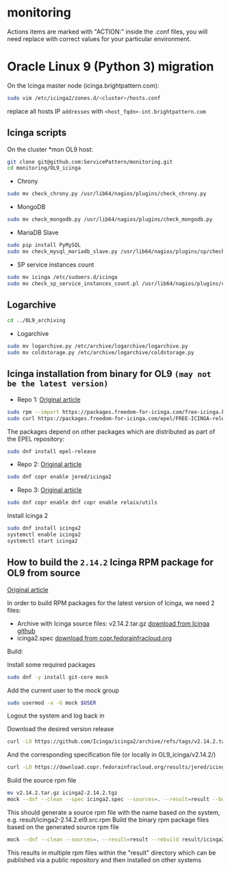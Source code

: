 # monitoring

Actions items are marked with "ACTION:" inside the .conf files, you will need replace with correct values for your particular environment.

# Oracle Linux 9 (Python 3) migration

On the Icinga master node (icinga.brightpattern.com):
```sh
sudo vim /etc/icinga2/zones.d/<cluster>/hosts.conf
```
replace all hosts IP `addresses` with `<host_fqdn>-int.brightpattern.com`

## Icinga scripts

On the cluster *mon OL9  host:
```sh
git clone git@github.com:ServicePattern/monitoring.git
cd monitoring/OL9_icinga
```

- Chrony
```sh
sudo mv check_chrony.py /usr/lib64/nagios/plugins/check_chrony.py
```
- MongoDB
```sh
sudo mv check_mongodb.py /usr/lib64/nagios/plugins/check_mongodb.py
```
- MariaDB Slave
```sh
sudo pip install PyMySQL
sudo mv check_mysql_mariadb_slave.py /usr/lib64/nagios/plugins/sp/check_mysql_mariadb_slave.py
```
- SP service instances count
```sh
sudo mv icinga /etc/sudoers.d/icinga
sudo mv check_sp_service_instances_count.pl /usr/lib64/nagios/plugins/check_sp_service_instances_count.pl
```

## Logarchive
```sh
cd ../OL9_archiving
```

- Logarchive
```sh
sudo mv logarchive.py /etc/archive/logarchive/logarchive.py
sudo mv coldstorage.py /etc/archive/logarchive/coldstorage.py
```

## Icinga installation from binary for OL9 `(may not be the latest version)`
- Repo 1: [Original article](https://freedom-for-icinga.com/#install)

```sh
sudo rpm --import https://packages.freedom-for-icinga.com/free-icinga.key
sudo curl https://packages.freedom-for-icinga.com/epel/FREE-ICINGA-release.repo -o /etc/yum.repos.d/FREE-ICINGA-release.repo
```
The packages depend on other packages which are distributed as part of the EPEL repository:
```sh
sudo dnf install epel-release
```
- Repo 2: [Original article](https://copr.fedorainfracloud.org/coprs/jered/icinga2/)
```sh
sudo dnf copr enable jered/icinga2
```
- Repo 3: [Original article](https://copr.fedorainfracloud.org/coprs/relaix/utils/)
```sh
sudo dnf copr enable dnf copr enable relaix/utils
```

Install Icinga 2

```sh
sudo dnf install icinga2
systemctl enable icinga2
systemctl start icinga2
```

## How to build the `2.14.2` Icinga RPM package for OL9 from source

[Original article](https://freedom-for-icinga.com/#build)

In order to build RPM packages for the latest version of Icinga, we need 2 files:

- Archive with Icinga source files: v2.14.2.tar.gz [download from Icinga github](https://github.com/Icinga/icinga2/archive/refs/tags/v2.14.2.tar.gz)
- icinga2.spec [download from copr.fedorainfracloud.org](https://download.copr.fedorainfracloud.org/results/jered/icinga2/epel-9-x86_64/07227811-icinga2/icinga2.spec)

Build:

Install some required packages
```sh
sudo dnf -y install git-core mock
```
Add the current user to the mock group
```sh
sudo usermod -a -G mock $USER
```
Logout the system and log back in

Download the desired version release
```sh
curl -LO https://github.com/Icinga/icinga2/archive/refs/tags/v2.14.2.tar.gz
```
And the corresponding specification file (or locally in OL9_icinga/v2.14.2/)
```sh
curl -LO https://download.copr.fedorainfracloud.org/results/jered/icinga2/epel-9-x86_64/07227811-icinga2/icinga2.spec
```
Build the source rpm file
```sh
mv v2.14.2.tar.gz icinga2-2.14.2.tgz
mock --dnf --clean --spec icinga2.spec --sources=. --result=result --build
```
This should generate a source rpm file with the name based on the system, e.g. result/icinga2-2.14.2.el9.src.rpm
Build the binary rpm package files based on the generated source rpm file
```sh
mock --dnf --clean --sources=. --result=result --rebuild result/icinga2-2.14.2.el9.src.rpm
```
This results in multiple rpm files within the "result" directory which can be published via a public repository and then installed on other systems
